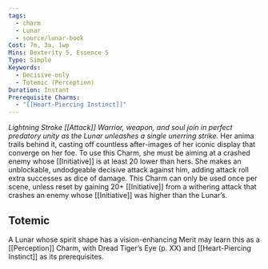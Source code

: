 ```yaml
---
tags:
  - charm
  - Lunar
  - source/lunar-book
Cost: 7m, 3a, 1wp
Mins: Dexterity 5, Essence 5
Type: Simple
Keywords:
  - Decisive-only
  - Totemic (Perception)
Duration: Instant
Prerequisite Charms:
  - "[[Heart-Piercing Instinct]]"
---
```

*Lightning Stroke [[Attack]] Warrior, weapon, and soul join in perfect predatory unity as the Lunar unleashes a single unerring strike.*
Her anima trails behind it, casting off countless after-images of her iconic display that converge on her foe. To use this Charm, she must be aiming at a crashed enemy whose [[Initiative]] is at least 20 lower than hers. She makes an unblockable, undodgeable decisive attack against him, adding attack roll extra successes as dice of damage. This Charm can only be used once per scene, unless reset by gaining 20+ [[Initiative]] from a withering attack that crashes an enemy whose [[Initiative]] was higher than the Lunar’s. 
## Totemic 

A Lunar whose spirit shape has a vision-enhancing Merit may learn this as a [[Perception]] Charm, with Dread Tiger’s Eye (p. XX) and [[Heart-Piercing Instinct]] as its prerequisites. 